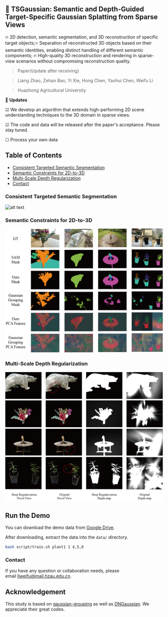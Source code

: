 ## 📖 TSGaussian: Semantic and Depth-Guided Target-Specific Gaussian Splatting from Sparse Views

🔥 2D detection, semantic segmentation, and 3D reconstruction of specific target objects;⭐ Separation of reconstructed 3D objects based on their semantic identities, enabling distinct handling of different semantic components; 🔥 High-quality 3D reconstruction and rendering in sparse-view scenarios without compromising reconstruction quality.
> Paper(Update after receiving)

> Liang Zhao, Zehan Bao, Yi Xie, Hong Chen, Yaohui Chen, Weifu Li

> Huazhong Agricultural University

🚩 **Updates**

☑  We develop an algorithm that extends high-performing 2D scene understanding techniques to the 3D domain in sparse views.

☑ The code and data will be released after the paper's acceptance. Please stay tuned.

☐ Process your own data
## Table of Contents
- [Consistent Targeted Semantic Segmentation](#consistent-targeted-semantic-segmentation)
- [Semantic Constraints for 2D-to-3D](#semantic-constraints-for-2d-to-3d)
- [Multi-Scale Depth Regularization](#multi-scale-depth-regularization)
- [Contact](#contact)

### Consistent Targeted Semantic Segmentation
![alt text](Figure_2.png)
### Semantic Constraints for 2D-to-3D
![alt text](Figure_5.png)
### Multi-Scale Depth Regularization
![alt text](Figure_3.png)

## Run the Demo

You can download the demo data from [Google Drive](https://drive.google.com/drive/folders/1Vzec6A5ZkgyjzwoT7Ajqhy-vggTtzAK7?usp=drive_link).

After downloading, extract the data into the `data/` directory.

```bash
bash script/train.sh plant1 1 4,5,8
```


### Contact
If you have any question or collaboration needs, please email liweifu@mail.hzau.edu.cn.
## Acknowledgement
This study is based on [gaussian-grouping](https://github.com/lkeab/gaussian-grouping) as well as [DNGaussian](https://github.com/Fictionarry/DNGaussian). We appreciate their great codes.